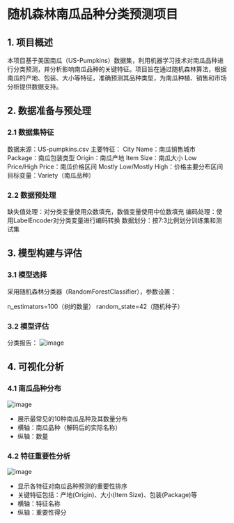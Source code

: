 # 随机森林南瓜品种分类预测项目 
## 1. 项目概述
本项目基于美国南瓜（US-Pumpkins）数据集，利用机器学习技术对南瓜品种进行分类预测，并分析影响南瓜品种的关键特征。项目旨在通过随机森林算法，根据南瓜的产地、包装、大小等特征，准确预测其品种类型，为南瓜种植、销售和市场分析提供数据支持。

## 2. 数据准备与预处理
### 2.1 数据集特征
数据来源：US-pumpkins.csv
主要特征：
City Name：南瓜销售城市
Package：南瓜包装类型
Origin：南瓜产地
Item Size：南瓜大小
Low Price/High Price：南瓜价格区间
Mostly Low/Mostly High：价格主要分布区间
目标变量：Variety（南瓜品种）
### 2.2 数据预处理
缺失值处理：对分类变量使用众数填充，数值变量使用中位数填充
编码处理：使用LabelEncoder对分类变量进行编码转换
数据划分：按7:3比例划分训练集和测试集

## 3. 模型构建与评估
### 3.1 模型选择
采用随机森林分类器（RandomForestClassifier），参数设置：

n_estimators=100（树的数量）
random_state=42（随机种子）
### 3.2 模型评估
分类报告：
![image](https://github.com/user-attachments/assets/bb53d84b-b077-4909-aa2c-7bbfdb7a38e5)

## 4. 可视化分析
### 4.1 南瓜品种分布
![image](https://github.com/user-attachments/assets/5799706d-fd72-4271-a40d-5a68bddad017)
- 展示最常见的10种南瓜品种及其数量分布
- 横轴：南瓜品种（解码后的实际名称）
- 纵轴：数量
 
### 4.2 特征重要性分析
![image](https://github.com/user-attachments/assets/0019c0bf-589d-4fe4-98da-bf2727f02632)
- 显示各特征对南瓜品种预测的重要性排序
- 关键特征包括：产地(Origin)、大小(Item Size)、包装(Package)等
- 横轴：特征名称
- 纵轴：重要性得分
